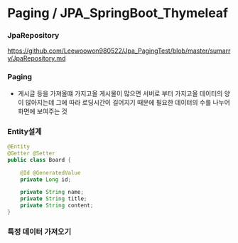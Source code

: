 # Paging / JPA_SpringBoot_Thymeleaf

### JpaRepository
https://github.com/Leewoowon980522/Jpa_PagingTest/blob/master/sumarry/JpaRepository.md
### Paging
+ 게시글 등을 가져올떄 가지고올 게시물이 많으면 서버로 부터 가지고올 데이터의 양이 많아지는데 그에 따라 로딩시간이 길어지기 때문에 필요한 데이터의 수를 나누어 화면에 보여주는 것

### Entity설계
```java
@Entity
@Getter @Setter
public class Board {

    @Id @GeneratedValue
    private Long id;

    private String name;
    private String title;
    private String content;
}
```

### 특정 데이터 가져오기
